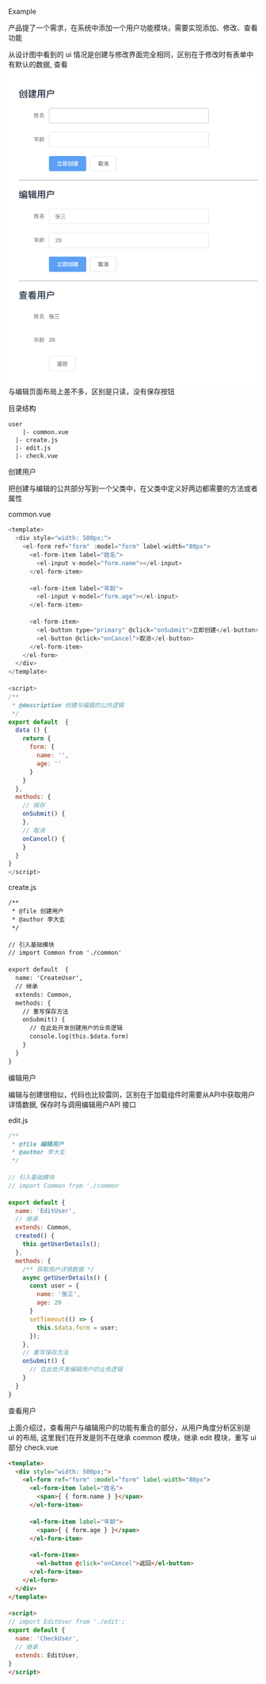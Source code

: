 <!--
 * @Description: 
 * @Author: 李大玄
 * @Date: 2021-11-30 17:33:25
 * @FilePath: /admin-website-vue2/src/views/blog/demo/extend.md
-->
Example

产品提了一个需求，在系统中添加一个用户功能模块，需要实现添加、修改、查看功能

从设计图中看到的 ui 情况是创建与修改界面完全相同，区别在于修改时有表单中有默认的数据, 查看
![在这里插入图片描述](./image.png)
与编辑页面布局上差不多，区别是只读，没有保存按钮

目录结构
```
user
	|- common.vue
  |- create.js
  |- edit.js
  |- check.vue
```

创建用户

把创建与编辑的公共部分写到一个父类中，在父类中定义好两边都需要的方法或者属性

common.vue
```js
<template>
  <div style="width: 500px;">
    <el-form ref="form" :model="form" label-width="80px">
      <el-form-item label="姓名">
        <el-input v-model="form.name"></el-input>
      </el-form-item>

      <el-form-item label="年龄">
        <el-input v-model="form.age"></el-input>
      </el-form-item>

      <el-form-item>
        <el-button type="primary" @click="onSubmit">立即创建</el-button>
        <el-button @click="onCancel">取消</el-button>
      </el-form-item>
    </el-form>
  </div>
</template>

<script>
/**
 * @description 创建与编辑的公共逻辑
 */
export default  {
  data () {
    return {
      form: {
        name: '',
        age: ''
      }
    }
  },
  methods: {
    // 保存
    onSubmit() {
    },
    // 取消
    onCancel() {
    }
  }
}
</script>
```

create.js


```html
/**
 * @file 创建用户
 * @author 李大玄
 */

// 引入基础模块
// import Common from './common'

export default  {
  name: 'CreateUser',
  // 继承
  extends: Common,
  methods: {
    // 重写保存方法
    onSubmit() {
      // 在此处开发创建用户的业务逻辑
      console.log(this.$data.form)
    }
  }
}
```
编辑用户

编辑与创建很相似，代码也比较雷同，区别在于加载组件时需要从API中获取用户详情数据, 保存时与调用编辑用户API 接口

edit.js
```js
/**
 * @file 编辑用户
 * @author 李大玄
 */

// 引入基础模块
// import Common from './common'

export default {
  name: 'EditUser',
  // 继承
  extends: Common,
  created() {
    this.getUserDetails();
  },
  methods: {
    /** 获取用户详情数据 */
    async getUserDetails() {
      const user = {
        name: '张三',
        age: 20
      }
      setTimeout(() => {
        this.$data.form = user;
      });
    },
    // 重写保存方法
    onSubmit() {
      // 在此处开发编辑用户的业务逻辑
    }
  }
}
```
查看用户

上面介绍过，查看用户与编辑用户的功能有重合的部分，从用户角度分析区别是 ui 的布局, 这里我们在开发是则不在继承 common 模块，继承 edit 模块，重写 ui 部分
check.vue
```html
<template>
  <div style="width: 500px;">
    <el-form ref="form" :model="form" label-width="80px">
      <el-form-item label="姓名">
        <span>{ { form.name } }</span>
      </el-form-item>
      
      <el-form-item label="年龄">
        <span>{ { form.age } }</span>
      </el-form-item>
      
      <el-form-item>
        <el-button @click="onCancel">返回</el-button>
      </el-form-item>
    </el-form>
  </div>
</template>

<script>
// import EditUser from './edit';
export default {
  name: 'CheckUser',
  // 继承
  extends: EditUser,
}
</script>

```